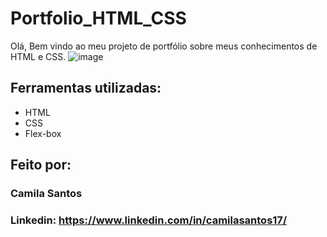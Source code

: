 # Portfolio_HTML_CSS
Olá, Bem vindo ao meu projeto de portfólio sobre meus conhecimentos de HTML e CSS.
![image](https://user-images.githubusercontent.com/39015235/221880324-04e1c0e6-bd95-452d-8c72-58260abfb059.png)

## Ferramentas utilizadas:
* HTML
* CSS
* Flex-box

## Feito por:
### Camila Santos
### Linkedin: https://www.linkedin.com/in/camilasantos17/
